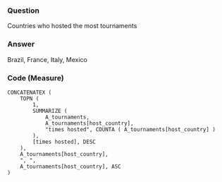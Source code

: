 ### Question
Countries who hosted the most tournaments

### Answer
Brazil, France, Italy, Mexico

### Code (Measure)

```
CONCATENATEX (
    TOPN (
        1,
        SUMMARIZE (
            A_tournaments,
            A_tournaments[host_country],
            "times hosted", COUNTA ( A_tournaments[host_country] )
        ),
        [times hosted], DESC
    ),
    A_tournaments[host_country],
    ", ",
    A_tournaments[host_country], ASC
)

```
